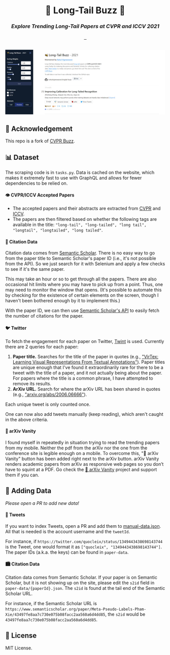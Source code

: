 <h1 align="center">
  🐝 Long-Tail Buzz 🍯
</h1>
<h3 align="center"><em>Explore Trending Long-Tail Papers at CVPR and ICCV 2021</em></h3>

<div align="center">
  <a aria-label="License" href="https://github.com/mattdeitke/longtail-buzz/blob/main/LICENSE">
    <img alt="" src="https://img.shields.io/badge/License-MIT-6700EB.svg?style=for-the-badge&labelColor=000000&color=blue">
  </a>
  <a aria-label="License" href="http://cvpr2021.thecvf.com/">
    <img alt="" src="https://img.shields.io/badge/Conferences-CVPR | ICCV-6700EB.svg?style=for-the-badge&labelColor=000000&color=17bb8a">
  </a>
  <a aria-label="License" href="http://cvpr2021.thecvf.com/">
    <img alt="" src="https://img.shields.io/badge/Year-2021-6700EB.svg?style=for-the-badge&labelColor=000000&color=6700eb">
  </a>
</div>

<br />

![](page_ss.jpeg)

## 🍴 Acknowledgement
This repo is a fork of [CVPR Buzz](https://mattdeitke.com/cvpr-buzz/).

## 📊 Dataset

The scraping code is in `tasks.py`. Data is cached on the website, which makes it extremely fast to use with GraphQL and allows for fewer dependencies to be relied on.

#### 👁️ CVPR/ICCV Accepted Papers

- The accepted papers and their abstracts are extracted from [CVPR](https://openaccess.thecvf.com/CVPR2021?day=all) and [ICCV](https://openaccess.thecvf.com/ICCV2021?day=all).
- The papers are then filtered based on whether the following tags are available in the title: `"long-tail",
            "long-tailed",
            "long tail",
            "longtail",
            "longtailed",
            "long tailed"`.

#### 📖 Citation Data

Citation data comes from [Semantic Scholar](https://semanticscholar.org). There is no easy way to go from the paper title to Semantic Scholar's paper ID (i.e., it's not possible from the API). So we just search for it with Selenium and apply a few checks to see if it's the same paper.

This may take an hour or so to get through all the papers. There are also occasional hit limits where you may have to pick up from a point. Thus, one may need to monitor the window that opens. (It's possible to automate this by checking for the existence of certain elements on the screen, though I haven't been bothered enough by it to implement this.)

With the paper ID, we can then use [Semantic Scholar's API](https://api.semanticscholar.org/) to easily fetch the number of citations for the paper.

#### 🐦 Twitter

To fetch the engagement for each paper on Twitter, [Twint](https://github.com/twintproject/twint) is used. Currently there are 2 queries for each paper:

1. **Paper title.** Searches for the title of the paper in quotes (e.g., ["VirTex: Learning Visual Representations From Textual Annotations"](https://twitter.com/search?q=%22VirTex%3A%20Learning%20Visual%20Representations%20From%20Textual%20Annotations%22&src=typed_query&f=live)). Paper titles are unique enough that I've found it extraordinarily rare for there to be a tweet with the title of a paper, and it not actually being about the paper. For papers where the title is a common phrase, I have attempted to remove its results.
2. **ArXiv URL.** Search for where the arXiv URL has been shared in quotes (e.g., ["arxiv.org/abs/2006.06666"](https://twitter.com/search?q=arxiv.org%2Fabs%2F2006.06666&src=typed_query&f=live)).

Each unique tweet is only counted once.

One can now also add tweets manually (keep reading), which aren't caught in the above criteria.

#### 📱 arXiv Vanity
I found myself in repeatedly in situation trying to read the trending papers from my mobile. Neither the pdf from the arXiv nor the one from the conference site is legible enough on a mobile. To overcome this, "📱 arXiv Vanity" button has been added right next to the arXiv button. arXiv Vanity renders academic papers from arXiv as responsive web pages so you don’t have to squint at a PDF. Go check the [💅 arXiv Vanity](http://www.arxiv-vanity.com/) project and support them if you can.

## 👊 Adding Data

_Please open a PR to add new data!_

#### 🐤 Tweets

If you want to index Tweets, open a PR and add them to [manual-data.json](https://github.com/mattdeitke/cvpr-buzz/blob/main/manual-data.json). All that is needed is the account username and the `tweetId`.

For instance, if `https://twitter.com/quocleix/status/1349443438698143744` is the Tweet, one would format it as `["quocleix", "1349443438698143744"]`. The paper IDs (a.k.a. the keys) can be found in `paper-data`.

#### 🏙 Citation Data

Citation data comes from Semantic Scholar. If your paper is on Semantic Scholar, but it is not showing up on the site, please edit the `s2id` field in `paper-data/{paperId}.json`. The `s2id` is found at the tail end of the Semantic Scholar URL.

For instance, if the Semantic Scholar URL is `https://www.semanticscholar.org/paper/Meta-Pseudo-Labels-Pham-Xie/43497fe8aa7c730e075b08facc2aa560a6d4dd85`, the `s2id` would be `43497fe8aa7c730e075b08facc2aa560a6d4dd85`.

## 📄 License

MIT License.
